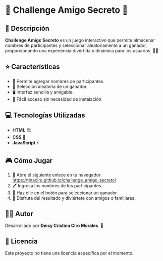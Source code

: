 # 🎁 Challenge Amigo Secreto 🎉

## 📌 Descripción
**Challenge Amigo Secreto** es un juego interactivo que permite almacenar nombres de participantes y seleccionar aleatoriamente a un ganador, proporcionando una experiencia divertida y dinámica para los usuarios. 🎲✨

## ⭐ Características
- 📝 Permite agregar nombres de participantes.
- 🎯 Selección aleatoria de un ganador.
- 🖥️ Interfaz sencilla y amigable.
- 🚀 Fácil acceso sin necesidad de instalación.

## 💻 Tecnologías Utilizadas
- **HTML** 🏗️
- **CSS** 🎨
- **JavaScript** ⚡

## 🎮 Cómo Jugar
1. 🔗 Abre el siguiente enlace en tu navegador: https://tinaciro.github.io/challenge_amigo_secreto/
2. 🖊️ Ingresa los nombres de los participantes.
3. 🎲 Haz clic en el botón para seleccionar un ganador.
4. 🎉 Disfruta del resultado y diviértete con amigos o familiares.

## 👩‍💻 Autor
Desarrollado por **Deicy Cristina Ciro Morales**. 🚀

## 📜 Licencia
Este proyecto no tiene una licencia específica por el momento.
